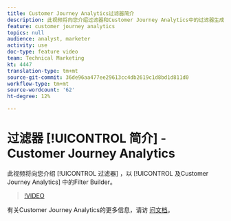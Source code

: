 ```yaml
---
title: Customer Journey Analytics过滤器简介
description: 此视频将向您介绍过滤器和Customer Journey Analytics中的过滤器生成器。
feature: customer journey analytics
topics: null
audience: analyst, marketer
activity: use
doc-type: feature video
team: Technical Marketing
kt: 4447
translation-type: tm+mt
source-git-commit: 36de96aa477ee29613cc4db2619c1d8bd1d811d0
workflow-type: tm+mt
source-wordcount: '62'
ht-degree: 12%

---
```



# 过滤器 [!UICONTROL 简介] -Customer Journey Analytics

此视频将向您介绍 [!UICONTROL 过滤器] ，以 [!UICONTROL 及Customer Journey Analytics] 中的Filter Builder。

>[!VIDEO](https://video.tv.adobe.com/v/32114/?quality=12)

有关Customer Journey Analytics的更多信息，请访 [问文档](https://docs.adobe.com/content/help/zh-Hans/analytics-platform/using/cja-landing.html)。
